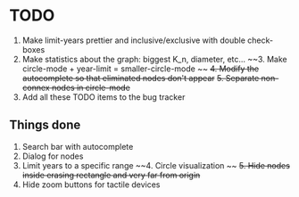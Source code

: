 # TODO
1. Make limit-years prettier and inclusive/exclusive with double check-boxes
2. Make statistics about the graph: biggest K_n, diameter, etc...
~~3. Make circle-mode + year-limit = smaller-circle-mode ~~
~~4. Modify the autocomplete so that eliminated nodes don't appear~~
~~5. Separate non-connex nodes in circle-mode~~ 
6. Add all these TODO items to the bug tracker

## Things done
1. Search bar with autocomplete
2. Dialog for nodes
3. Limit years to a specific range
~~4. Circle visualization ~~
~~5. Hide nodes inside erasing rectangle and very far from origin~~
6. Hide zoom buttons for tactile devices
